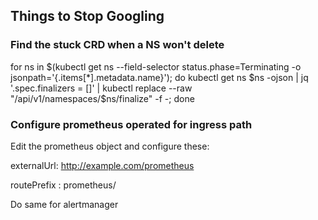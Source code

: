 ## Things to Stop Googling

### Find the stuck CRD when a NS won't delete

for ns in $(kubectl get ns --field-selector status.phase=Terminating -o jsonpath='{.items[*].metadata.name}'); do  kubectl get ns $ns -ojson | jq '.spec.finalizers = []' | kubectl replace --raw "/api/v1/namespaces/$ns/finalize" -f -; done

### Configure prometheus operated for ingress path

Edit the prometheus object and configure these:

externalUrl: http://example.com/prometheus

routePrefix : prometheus/

Do same for alertmanager
